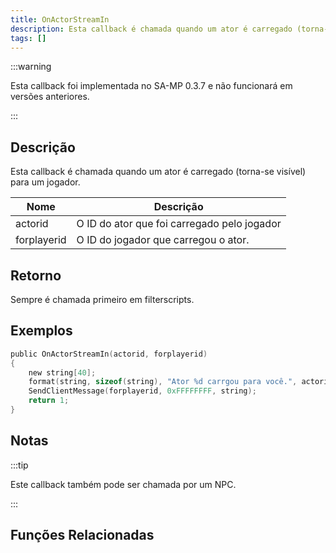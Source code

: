 ```yaml
---
title: OnActorStreamIn
description: Esta callback é chamada quando um ator é carregado (torna-se visível) para um jogador.
tags: []
---
```


:::warning

Esta callback foi implementada no SA-MP 0.3.7 e não funcionará em versões anteriores.

:::

## Descrição

Esta callback é chamada quando um ator é carregado (torna-se visível) para um jogador.

| Nome        | Descrição                                   |
| ----------- | ------------------------------------------- |
| actorid     | O ID do ator que foi carregado pelo jogador |
| forplayerid | O ID do jogador que carregou o ator.        |

## Retorno

Sempre é chamada primeiro em filterscripts.

## Exemplos

```c
public OnActorStreamIn(actorid, forplayerid)
{
    new string[40];
    format(string, sizeof(string), "Ator %d carrgou para você.", actorid);
    SendClientMessage(forplayerid, 0xFFFFFFFF, string);
    return 1;
}
```

## Notas

:::tip

Este callback também pode ser chamada por um NPC.

:::

## Funções Relacionadas
